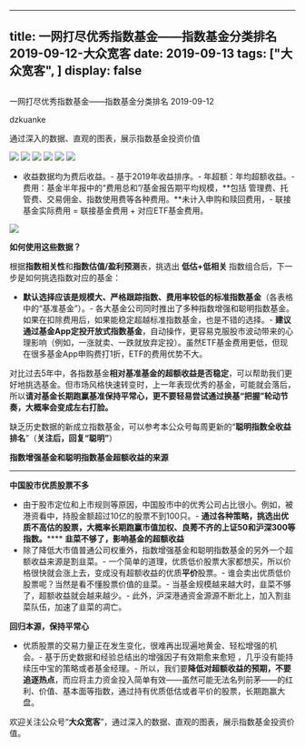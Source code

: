 
---
title:   一网打尽优秀指数基金——指数基金分类排名 2019-09-12-大众宽客
date: 2019-09-13
tags: ["大众宽客", ]
display: false
---


## 



一网打尽优秀指数基金——指数基金分类排名 2019-09-12




dzkuanke




通过深入的数据、直观的图表，展示指数基金投资价值




<img class="rich_pages" data-ratio="1.641425389755011" data-s="300,640" src="https://mmbiz.qpic.cn/mmbiz_png/PKw3FQPmhIhUQQWzDnB6VHtdicHv3eSicLup99utuI36zEX9XtrkuNhQrdPdtZn8VicA8BmbWVfE8CRAWsicFr2MPQ/640?wx_fmt=png" data-type="png" data-w="898" style="">

<img class="rich_pages" data-ratio="1.049438202247191" data-s="300,640" src="https://mmbiz.qpic.cn/mmbiz_png/PKw3FQPmhIhUQQWzDnB6VHtdicHv3eSicLQicEibXvnvY3iaBzo1iaYgJW0erqT9R3CU55RepWQtmeodJZQTVNOibak8A/640?wx_fmt=png" data-type="png" data-w="890" style="">

<img class="rich_pages" data-ratio="1.4746136865342163" data-s="300,640" src="https://mmbiz.qpic.cn/mmbiz_png/PKw3FQPmhIhUQQWzDnB6VHtdicHv3eSicL0thPft4TYicbYNricR4dgibFKlmdxkdnCibGa5YvQTsyqYwUqRn1mEiaaPQ/640?wx_fmt=png" data-type="png" data-w="906" style="">

<img class="rich_pages" data-ratio="1.2847682119205297" data-s="300,640" src="https://mmbiz.qpic.cn/mmbiz_png/PKw3FQPmhIhUQQWzDnB6VHtdicHv3eSicLgaS0LHLC99z6kf8BoFGtTAGic4y5NVIIz36cEViaiaCDRRUfAZ8Wejqcw/640?wx_fmt=png" data-type="png" data-w="906" style="">

<img class="rich_pages" data-ratio="0.9889867841409692" data-s="300,640" src="https://mmbiz.qpic.cn/mmbiz_png/PKw3FQPmhIhUQQWzDnB6VHtdicHv3eSicLNc9iaveYSqI6S7iarSsDOOfiaUmXHjg3ibibicchryo3iahZl3vibwAePluMfA/640?wx_fmt=png" data-type="png" data-w="908" style="">

<img class="rich_pages" data-ratio="0.8641425389755011" data-s="300,640" src="https://mmbiz.qpic.cn/mmbiz_png/PKw3FQPmhIhUQQWzDnB6VHtdicHv3eSicLLnUXZCRLibYjylwZge1LT7icLkJNcZs3dzgia50IvhC0u5kzEfyQSovhw/640?wx_fmt=png" data-type="png" data-w="898" style="">


- 收益数据均为费后收益。- 基于2019年收益排序。- 年超额：年均超额收益。- 费用：基金半年报中的“费用总和”/基金报告期平均规模，**包括 管理费、托管费、交易佣金、指数使用费等各种费用。**未计入申购和赎回费用，- 联接基金实际费用 = 联接基金费用 + 对应ETF基金费用。


<img class="rich_pages" data-ratio="0.3739352640545145" data-s="300,640" src="https://mmbiz.qpic.cn/mmbiz_png/PKw3FQPmhIjRfZpR3LYic93G9bLic2bFpgJnJdJe0VWH3Z1CpISTgM0CNibDTEC3icib110gqMOxNWdic0SBNgsAz5kg/640?wx_fmt=png" data-type="png" data-w="1174" style=""/>





**如何使用这些数据？**



根据**指数相关性**和**指数估值/盈利预测**表，挑选出&nbsp;**低估+低相关** 指数组合后，下一步是如何挑选指数对应的基金：
- **默认选择应该是规模大、严格跟踪指数、费用率较低的标准指数基金**（各表格中的“基准基金”）。- 各大基金公司同时推出了多种指数增强和聪明指数基金。如果在扣除费用后，如果能稳定超越标准指数基金，也是不错的选择。- **建议通过基金App定投开放式指数基金**，自动操作，更容易克服股市波动带来的心理影响（例如，一涨就卖、一跌就放弃定投）。虽然ETF基金费用更低，但现在很多基金App申购费打1折，ETF的费用优势不大。


对比过去5年中，各指数基金**相对基准基金的超额收益是否稳定**<h-char unicode="ff0c" class="" style="max-width: 100%;box-sizing: border-box !important;word-wrap: break-word !important;">，</h-char>可以帮助我们更好地挑选基金。但市场风格快速转变时，上一年表现优秀的基金，可能就会落后，所以**请对基金长期跑赢基准保持平常心，更不要轻易尝试通过换基“把握”轮动节奏，大概率会变成左右打脸。**



缺乏历史数据的新成立指数基金，可以参考本公众号每周更新的“**聪明指数全收益排名**”（**关注后，回复“聪明”**）





**指数增强基金和聪明指数基金超额收益的来源**

****

**中国股市优质股票不多**
- 由于股市定位和上市规则等原因，中国股市中的优秀公司占比很小。例如，被港资看中，持股金额超过10亿的股票不到100只。- **通过各种策略，挑选出优质不高估的股票，大概率长期跑赢市值加权、良莠不齐的上证50和沪深300等指数。******
**韭菜不够了，影响基金的超额收益**
- 除了降低大市值普通公司权重外，指数增强基金和聪明指数基金的另外一个超额收益来源是割韭菜。- 一个简单的道理，优质低价股票大家都想买，所以价格很快就会涨上去，变成没有超额收益的优质**平价**股票。- 谁会卖出优质低价股票呢？当然是看不懂股票价值的韭菜。- 当基金规模越来越大时，韭菜不够了，超额收益就会越来越少。- 此外，沪深港通资金源源不断北上，加入割韭菜队伍，加速了韭菜的凋亡。


**回归本源，保持平常心**
- 优质股票的交易力量正在发生变化，很难再出现遍地黄金、轻松增强的机会。- 基于历史数据和经验总结出的增强因子有效期愈来愈短 ，几乎没有能持续压中宝的策略或者基金经理。- 所以，我们要**降低对超额收益的预期，不要追逐热点**，而应将主力资金投入简单有效——虽然可能无法名列前茅——的红利、价值、基本面等指数，通过持有优质低估或者平价的股票，长期跑赢大盘。


欢迎关注公众号“**大众宽客**”，通过深入的数据、直观的图表，展示指数基金投资价值。








